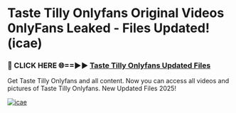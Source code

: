 # Taste Tilly Onlyfans Original Videos 0nlyFans Leaked - Files Updated! (icae)

<h3>🔴 CLICK HERE 🌐==►► <a href="https://tinyurl.com/2jnfzry5" rel="nofollow">Taste Tilly Onlyfans Updated Files</a></h3>

Get Taste Tilly Onlyfans and all content. Now you can access all videos and pictures of Taste Tilly Onlyfans. New Updated Files 2025!

[![icae](https://i.imgur.com/GyGTBgg.gif)](https://tinyurl.com/2jnfzry5)
